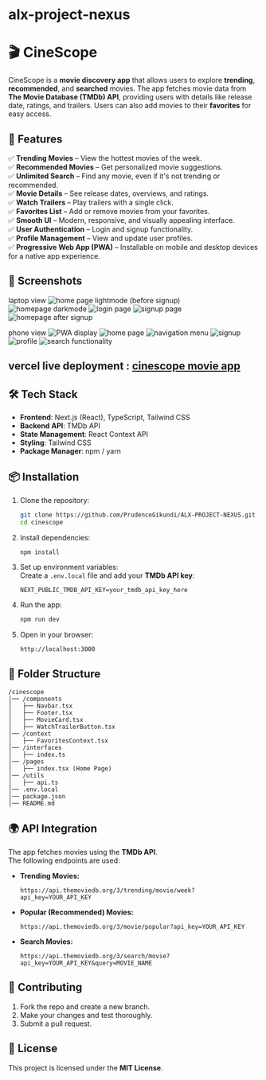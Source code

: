 # alx-project-nexus

# 🎬 CineScope  

CineScope is a **movie discovery app** that allows users to explore **trending**, **recommended**, and **searched** movies. The app fetches movie data from **The Movie Database (TMDb) API**, providing users with details like release date, ratings, and trailers. Users can also add movies to their **favorites** for easy access.  

## 🚀 Features  

✅ **Trending Movies** – View the hottest movies of the week.  
✅ **Recommended Movies** – Get personalized movie suggestions.  
✅ **Unlimited Search** – Find any movie, even if it's not trending or recommended.  
✅ **Movie Details** – See release dates, overviews, and ratings.  
✅ **Watch Trailers** – Play trailers with a single click.  
✅ **Favorites List** – Add or remove movies from your favorites.  
✅ **Smooth UI** – Modern, responsive, and visually appealing interface.  
✅ **User Authentication** – Login and signup functionality.  
✅ **Profile Management** – View and update user profiles.  
✅ **Progressive Web App (PWA)** – Installable on mobile and desktop devices for a native app experience.

## 📸 Screenshots  
laptop view
![home page lightmode (before signup)](image.png)
![homepage darkmode](image-1.png)
![login page](image-2.png)
![signup page](image-3.png)
![homepage after signup](image-4.png)

phone view
![PWA display](<WhatsApp Image 2025-03-11 at 05.04.31_5c338eb1.jpg>)
![home page](<WhatsApp Image 2025-03-11 at 05.04.30_a03ea1fd.jpg>)
![navigation menu](<WhatsApp Image 2025-03-11 at 05.04.30_30394e8e.jpg>)
![signup](<WhatsApp Image 2025-03-11 at 05.04.29_e96219e7.jpg>)
![profile](<WhatsApp Image 2025-03-11 at 05.04.29_34b0fbf2.jpg>)
![search functionality](<WhatsApp Image 2025-03-11 at 05.04.28_7f62ad58.jpg>)

## vercel live deployment : [cinescope movie app](https://cinescope-prudencegikundi-prudence-kendis-projects.vercel.app/)

## 🛠️ Tech Stack  

- **Frontend**: Next.js (React), TypeScript, Tailwind CSS  
- **Backend API**: TMDb API  
- **State Management**: React Context API  
- **Styling**: Tailwind CSS  
- **Package Manager**: npm / yarn  

## 📦 Installation  

1. Clone the repository:  
   ```sh
   git clone https://github.com/PrudenceGikundi/ALX-PROJECT-NEXUS.git
   cd cinescope
   ```

2. Install dependencies:  
   ```sh
   npm install
   ```

3. Set up environment variables:  
   Create a `.env.local` file and add your **TMDb API key**:  
   ```env
   NEXT_PUBLIC_TMDB_API_KEY=your_tmdb_api_key_here
   ```

4. Run the app:  
   ```sh
   npm run dev
   ```

5. Open in your browser:  
   ```
   http://localhost:3000
   ```

## 📂 Folder Structure  

```
/cinescope
│── /components
│   ├── Navbar.tsx
│   ├── Footer.tsx
│   ├── MovieCard.tsx
│   ├── WatchTrailerButton.tsx
│── /context
│   ├── FavoritesContext.tsx
│── /interfaces
│   ├── index.ts
│── /pages
│   ├── index.tsx (Home Page)
│── /utils
│   ├── api.ts
│── .env.local
│── package.json
│── README.md
```

## 🌍 API Integration  

The app fetches movies using the **TMDb API**.  
The following endpoints are used:  

- **Trending Movies:**  
  ```
  https://api.themoviedb.org/3/trending/movie/week?api_key=YOUR_API_KEY
  ```
- **Popular (Recommended) Movies:**  
  ```
  https://api.themoviedb.org/3/movie/popular?api_key=YOUR_API_KEY
  ```
- **Search Movies:**  
  ```
  https://api.themoviedb.org/3/search/movie?api_key=YOUR_API_KEY&query=MOVIE_NAME
  ```


## 🤝 Contributing  

1. Fork the repo and create a new branch.  
2. Make your changes and test thoroughly.  
3. Submit a pull request.  

## 📄 License  

This project is licensed under the **MIT License**.
